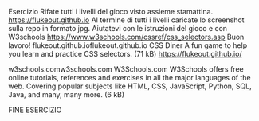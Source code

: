 Esercizio
Rifate tutti i livelli del gioco visto assieme stamattina. https://flukeout.github.io
Al termine di tutti i livelli caricate lo screenshot sulla repo in formato jpg.
Aiutatevi con le istruzioni del gioco e con W3schools https://www.w3schools.com/cssref/css_selectors.asp
Buon lavoro!
flukeout.github.ioflukeout.github.io
CSS Diner
A fun game to help you learn and practice CSS selectors. (71 kB)
https://flukeout.github.io/

w3schools.comw3schools.com
W3Schools.com
W3Schools offers free online tutorials, references and exercises in all the major languages of the web. Covering popular subjects like HTML, CSS, JavaScript, Python, SQL, Java, and many, many more. (6 kB)

FINE ESERCIZIO